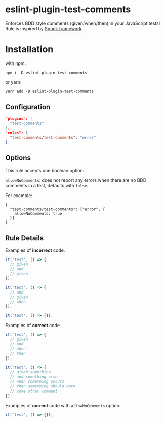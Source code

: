 # eslint-plugin-test-comments

Enforces BDD style comments (given/when/then) in your JavaScript tests! Rule is inspired by [Spock framework](https://spockframework.org/spock/docs/2.0/all_in_one.html#_blocks).

# Installation
with npm:
```
npm i -D eslint-plugin-test-comments
```
or yarn:
```
yarn add -D eslint-plugin-test-comments
```

## Configuration
```json
"plugins": [
  "test-comments"
],
"rules": {
  "test-comments/test-comments": "error"
}
```

## Options

This rule accepts one boolean option:

`allowNoComments`: does not report any errors when there are no BDD comments in a test, defaults with `false`.

For example:

```jsonc
{
  "test-comments/test-comments": ["error", {
    allowNoComments: true
  }]
}
```

## Rule Details

Examples of **incorrect** code.

```ts
it('test', () => {
  // given
  // and
  // given 
});
```

```ts
it('test', () => {
  // and
  // given 
  // when 
});
```

```ts
it('test', () => {});
```

Examples of **correct** code

```ts
it('test', () => {
  // given
  // and
  // when
  // then
});
```

```ts
it('test', () => {
  // given something
  // and something else
  // when something occurs
  // then something should work
  // some other comment
});
```

Examples of **correct** code with `allowNoComments` option.
```ts
it('test', () => {});
```
